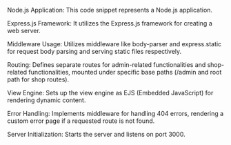 Node.js Application: This code snippet represents a Node.js application.

Express.js Framework: It utilizes the Express.js framework for creating a web server.

Middleware Usage: Utilizes middleware like body-parser and express.static for request body parsing and serving static files respectively.

Routing: Defines separate routes for admin-related functionalities and shop-related functionalities, mounted under specific base paths (/admin and root path for shop routes).

View Engine: Sets up the view engine as EJS (Embedded JavaScript) for rendering dynamic content.

Error Handling: Implements middleware for handling 404 errors, rendering a custom error page if a requested route is not found.

Server Initialization: Starts the server and listens on port 3000.
